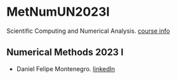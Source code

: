 # MetNumUN2023I

Scientific Computing and Numerical Analysis.
[course info](https://metnumun.wordpress.com/programa-sia/)

## Numerical Methods 2023 I

- Daniel Felipe Montenegro. [linkedIn](https://www.linkedin.com/in/dafmontenegro/)
